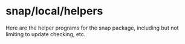 # snap/local/helpers
Here are the helper programs for the snap package, including but not limiting to update checking, etc.
